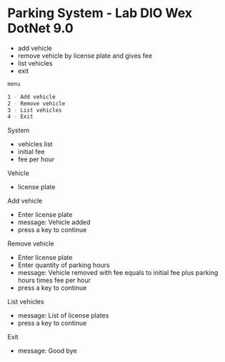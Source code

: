 # Parking System - Lab DIO Wex DotNet 9.0

* add vehicle
* remove vehicle by license plate and gives fee
* list vehicles
* exit

```bash
menu

1 - Add vehicle
2 - Remove vehicle
3 - List vehicles
4 - Exit
```

System

* vehicles list
* initial fee
* fee per hour

Vehicle

* license plate

Add vehicle

* Enter license plate
* message: Vehicle added
* press a key to continue

Remove vehicle

* Enter license plate
* Enter quantity of parking hours
* message: Vehicle removed with fee equals to initial fee plus parking hours times fee per hour
* press a key to continue

List vehicles

* message: List of license plates
* press a key to continue

Exit

* message: Good bye
